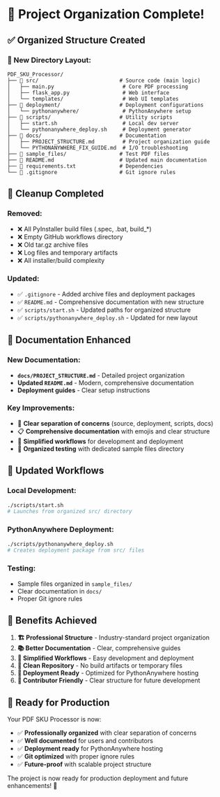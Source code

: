 # 🎉 Project Organization Complete!

## ✅ **Organized Structure Created**

### **📂 New Directory Layout:**
```
PDF_SKU_Processor/
├── 📂 src/                          # Source code (main logic)
│   ├── main.py                      # Core PDF processing
│   ├── flask_app.py                 # Web interface  
│   └── templates/                   # Web UI templates
├── 📂 deployment/                   # Deployment configurations
│   └── pythonanywhere/              # PythonAnywhere setup
├── 📂 scripts/                      # Utility scripts
│   ├── start.sh                     # Local dev server
│   └── pythonanywhere_deploy.sh     # Deployment generator
├── 📂 docs/                         # Documentation
│   ├── PROJECT_STRUCTURE.md         # Project organization guide
│   └── PYTHONANYWHERE_FIX_GUIDE.md  # I/O troubleshooting
├── 📂 sample_files/                 # Test PDF files
├── 📄 README.md                     # Updated main documentation
├── 📄 requirements.txt              # Dependencies
└── 📄 .gitignore                    # Git ignore rules
```

## 🧹 **Cleanup Completed**

### **Removed:**
- ❌ All PyInstaller build files (.spec, .bat, build_*)
- ❌ Empty GitHub workflows directory
- ❌ Old tar.gz archive files
- ❌ Log files and temporary artifacts
- ❌ All installer/build complexity

### **Updated:**
- ✅ `.gitignore` - Added archive files and deployment packages
- ✅ `README.md` - Comprehensive documentation with new structure
- ✅ `scripts/start.sh` - Updated paths for organized structure
- ✅ `scripts/pythonanywhere_deploy.sh` - Updated for new layout

## 📖 **Documentation Enhanced**

### **New Documentation:**
- **`docs/PROJECT_STRUCTURE.md`** - Detailed project organization
- **Updated `README.md`** - Modern, comprehensive documentation
- **Deployment guides** - Clear setup instructions

### **Key Improvements:**
- 🎯 **Clear separation of concerns** (source, deployment, scripts, docs)
- 📋 **Comprehensive documentation** with emojis and clear structure
- 🚀 **Simplified workflows** for development and deployment
- 🧪 **Organized testing** with dedicated sample files directory

## 🔧 **Updated Workflows**

### **Local Development:**
```bash
./scripts/start.sh
# Launches from organized src/ directory
```

### **PythonAnywhere Deployment:**
```bash
./scripts/pythonanywhere_deploy.sh
# Creates deployment package from src/ files
```

### **Testing:**
- Sample files organized in `sample_files/`
- Clear documentation in `docs/`
- Proper Git ignore rules

## 🎯 **Benefits Achieved**

1. **🏗️ Professional Structure** - Industry-standard project organization
2. **📚 Better Documentation** - Clear, comprehensive guides
3. **🔄 Simplified Workflows** - Easy development and deployment
4. **🧹 Clean Repository** - No build artifacts or temporary files
5. **🚀 Deployment Ready** - Optimized for PythonAnywhere hosting
6. **🤝 Contributor Friendly** - Clear structure for future development

## 🌟 **Ready for Production**

Your PDF SKU Processor is now:
- ✅ **Professionally organized** with clear separation of concerns
- ✅ **Well documented** for users and contributors
- ✅ **Deployment ready** for PythonAnywhere hosting
- ✅ **Git optimized** with proper ignore rules
- ✅ **Future-proof** with scalable project structure

The project is now ready for production deployment and future enhancements! 🚀
